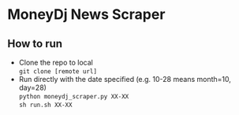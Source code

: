 # MoneyDj News Scraper
## How to run
* Clone the repo to local\
```git clone [remote url]```
* Run directly with the date specified (e.g. 10-28 means month=10, day=28)\
```python moneydj_scraper.py XX-XX```\
```sh run.sh XX-XX```
